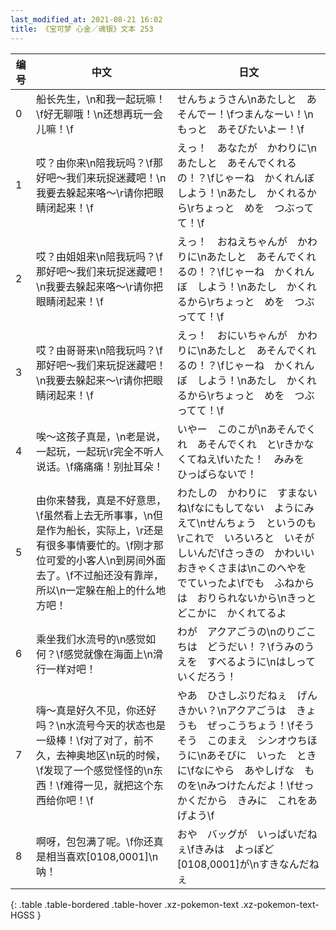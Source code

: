 ```yaml
---
last_modified_at: 2021-08-21 16:02
title: 《宝可梦 心金／魂银》文本 253
---
```

| 编号 | 中文 | 日文 |
| ---- | ---- | ---- |
| 0 | 船长先生，\n和我一起玩嘛！\f好无聊哦！\n还想再玩一会儿嘛！\f | せんちょうさん\nあたしと　あそんでー！\fつまんなーい！\nもっと　あそびたいよー！\f |
| 1 | 哎？由你来\n陪我玩吗？\f那好吧～我们来玩捉迷藏吧！\n我要去躲起来咯～\r请你把眼睛闭起来！\f | えっ！　あなたが　かわりに\nあたしと　あそんでくれるの！？\fじゃーね　かくれんぼ　しよう！\nあたし　かくれるから\rちょっと　めを　つぶってて！\f |
| 2 | 哎？由姐姐来\n陪我玩吗？\f那好吧～我们来玩捉迷藏吧！\n我要去躲起来咯～\r请你把眼睛闭起来！\f | えっ！　おねえちゃんが　かわりに\nあたしと　あそんでくれるの！？\fじゃーね　かくれんぼ　しよう！\nあたし　かくれるから\rちょっと　めを　つぶってて！\f |
| 3 | 哎？由哥哥来\n陪我玩吗？\f那好吧～我们来玩捉迷藏吧！\n我要去躲起来～\r请你把眼睛闭起来！\f | えっ！　おにいちゃんが　かわりに\nあたしと　あそんでくれるの！？\fじゃーね　かくれんぼ　しよう！\nあたし　かくれるから\rちょっと　めを　つぶってて！\f |
| 4 | 唉～这孩子真是，\n老是说，一起玩，一起玩\r完全不听人说话。\f痛痛痛！别扯耳朵！ | いやー　このこが\nあそんでくれ　あそんでくれ　と\rきかなくてねえ\fいたた！　みみを　ひっぱらないで！ |
| 5 | 由你来替我，真是不好意思，\f虽然看上去无所事事，\n但是作为船长，实际上，\r还是有很多事情要忙的。\f刚才那位可爱的小客人\n到房间外面去了。\f不过船还没有靠岸，所以\n一定躲在船上的什么地方吧！ | わたしの　かわりに　すまないね\fなにもしてない　ようにみえて\nせんちょう　というのも\rこれで　いろいろと　いそがしいんだ\fさっきの　かわいい　おきゃくさまは\nこのへやを　でていったよ\fでも　ふねからは　おりられないから\nきっと　どこかに　かくれてるよ |
| 6 | 乘坐我们水流号的\n感觉如何？\f感觉就像在海面上\n滑行一样对吧！ | わが　アクアごうの\nのりごこちは　どうだい！？\fうみのうえを　すべるように\nはしっていくだろう！ |
| 7 | 嗨～真是好久不见，你还好吗？\n水流号今天的状态也是一级棒！\f对了对了，前不久，去神奥地区\n玩的时候，\f发现了一个感觉怪怪的\n东西！\f难得一见，就把这个东西给你吧！\f | やあ　ひさしぶりだねぇ　げんきかい？\nアクアごうは　きょうも　ぜっこうちょう！\fそうそう　このまえ　シンオウちほうに\nあそびに　いった　ときに\fなにやら　あやしげな　ものを\nみつけたんだよ！\fせっかくだから　きみに　これをあげよう\f |
| 8 | 啊呀，包包满了呢。\f你还真是相当喜欢[0108,0001]\n呐！ | おや　バッグが　いっぱいだねぇ\fきみは　よっぽど　[0108,0001]が\nすきなんだねぇ |
{: .table .table-bordered .table-hover .xz-pokemon-text .xz-pokemon-text-HGSS }